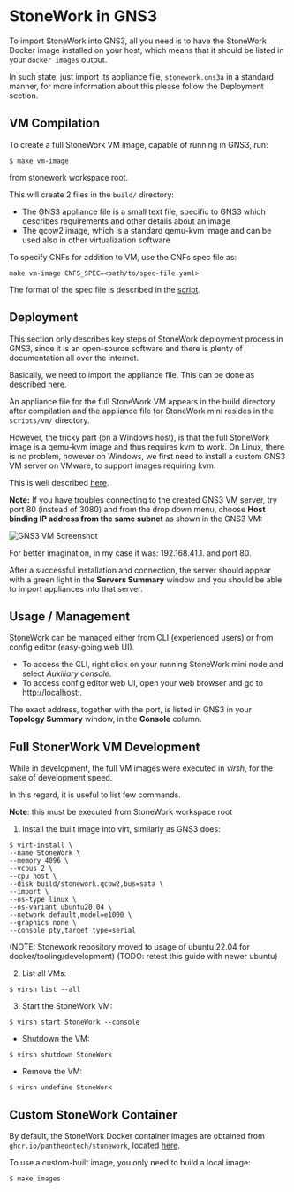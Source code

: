StoneWork in GNS3
=================

To import StoneWork into GNS3, all you need is to have the StoneWork Docker image installed on your host,
which means that it should be listed in your `docker images` output.

In such state, just import its appliance file, `stonework.gns3a` in a standard manner, for more information
about this please follow the Deployment section.

VM Compilation
--------------

To create a full StoneWork VM image, capable of running in GNS3, run:
```
$ make vm-image
```
from stonework workspace root.

This will create 2 files in the `build/` directory:

- The GNS3 appliance file is a small text file, specific to GNS3 which describes requirements and other details about an image
- The qcow2 image, which is a standard qemu-kvm image and can be used also in other virtualization software

To specify CNFs for addition to VM, use the CNFs spec file as:
```
make vm-image CNFS_SPEC=<path/to/spec-file.yaml>
```
The format of the spec file is described in the [script][add-cnfs-script].


Deployment
----------

This section only describes key steps of StoneWork deployment process in GNS3, since it is an open-source software
and there is plenty of documentation all over the internet.

Basically, we need to import the appliance file. This can be done as described [here][gns3-import-docs].

An appliance file for the full StoneWork VM appears in the build directory after compilation and the appliance file for StoneWork mini resides in the `scripts/vm/` directory.

However, the tricky part (on a  Windows host), is that the full StoneWork image is a qemu-kvm image and thus requires kvm to
work. On Linux, there is no problem, however on Windows, we first need to install a custom GNS3 VM server on VMware, to support images requiring kvm.

This is well described [here][gns3-wizard-docs].

**Note:** If you have troubles connecting to the created GNS3 VM server, try port 80 (instead of 3080) and from the drop down menu, choose **Host binding IP address from the same subnet** as shown in the GNS3 VM:

![GNS3 VM Screenshot][gns3-vm-screenshot]

For better imagination, in my case it was: 192.168.41.1. and port 80.

After a successful installation and connection, the server should appear with a green light in the **Servers Summary** window and
you should be able to import appliances into that server.


Usage / Management
------------------

StoneWork can be managed either from CLI (experienced users) or from config editor (easy-going web UI).

- To access the CLI, right click on your running StoneWork mini node and select *Auxiliary console*.
- To access config editor web UI, open your web browser and go to http://localhost:<port>.

The exact address, together with the port, is listed in GNS3 in your **Topology Summary** window, in the **Console** column.


Full StonerWork VM Development
------------------------------

While in development, the full VM images were executed in *virsh*, for the sake of development speed.

In this regard, it is useful to list few commands.

**Note**: this must be executed from StoneWork workspace root

1. Install the built image into virt, similarly as GNS3 does:
```
$ virt-install \
--name StoneWork \
--memory 4096 \
--vcpus 2 \
--cpu host \
--disk build/stonework.qcow2,bus=sata \
--import \
--os-type linux \
--os-variant ubuntu20.04 \
--network default,model=e1000 \
--graphics none \
--console pty,target_type=serial
```
(NOTE: Stonework repository moved to usage of ubuntu 22.04 for docker/tooling/development)
(TODO: retest this guide with newer ubuntu)

2. List all VMs:
```
$ virsh list --all
```

3. Start the StoneWork VM:
```
$ virsh start StoneWork --console
```

- Shutdown the VM:
```
$ virsh shutdown StoneWork
```

- Remove the VM:
```
$ virsh undefine StoneWork
```
Custom StoneWork Container
--------------------------

By default, the StoneWork Docker container images are obtained from
`ghcr.io/pantheontech/stonework`, located [here][stonework-gh-docker-registry].

To use a custom-built image, you only need to build a local image:
```
$ make images
```

[gns3-vm-screenshot]: img/gns3-vm.png
[add-cnfs-script]: scripts/vm/add-cnfs.py
[gns3-import-docs]: https://docs.gns3.com/docs/using-gns3/beginners/import-gns3-appliance/
[gns3-wizard-docs]: https://docs.gns3.com/docs/getting-started/setup-wizard-gns3-vm/
[stonework-gh-docker-registry]: https://github.com/orgs/PANTHEONtech/packages/container/package/stonework
